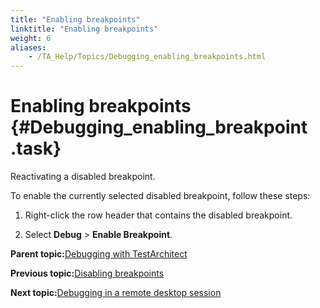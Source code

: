 ```yaml
--- 
title: "Enabling breakpoints"
linktitle: "Enabling breakpoints"
weight: 6
aliases: 
    - /TA_Help/Topics/Debugging_enabling_breakpoints.html
---
```

# Enabling breakpoints {#Debugging_enabling_breakpoint .task}

Reactivating a disabled breakpoint.

To enable the currently selected disabled breakpoint, follow these steps:

1.  Right-click the row header that contains the disabled breakpoint.

2.  Select **Debug** \> **Enable Breakpoint**.


**Parent topic:**[Debugging with TestArchitect](../../TA_Help/Topics/Debugging.html)

**Previous topic:**[Disabling breakpoints](../../TA_Help/Topics/Debugging_disabling_breakpoints.html)

**Next topic:**[Debugging in a remote desktop session](../../TA_Help/Topics/Debugging_remote_desktop_session.html)

